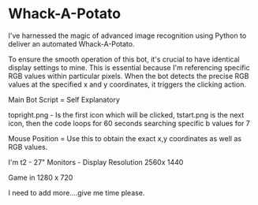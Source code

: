 # Whack-A-Potato
I've harnessed the magic of advanced image recognition using Python to deliver an automated Whack-A-Potato.

To ensure the smooth operation of this bot, it's crucial to have identical display settings to mine. This is essential because I'm referencing specific RGB values within particular pixels. When the bot detects the precise RGB values at the specified x and y coordinates, it triggers the clicking action.

Main Bot Script = Self Explanatory

topright.png - Is the first icon which will be clicked, tstart.png is the next icon, then the code loops for 60 seconds searching specific b values for 7 

Mouse Position = Use this to obtain the exact x,y coordinates as well as RGB values.

I'm t2 - 27" Monitors - Display Resolution 2560x 1440

Game in 1280 x 720 





I need to add more....give me time please.
